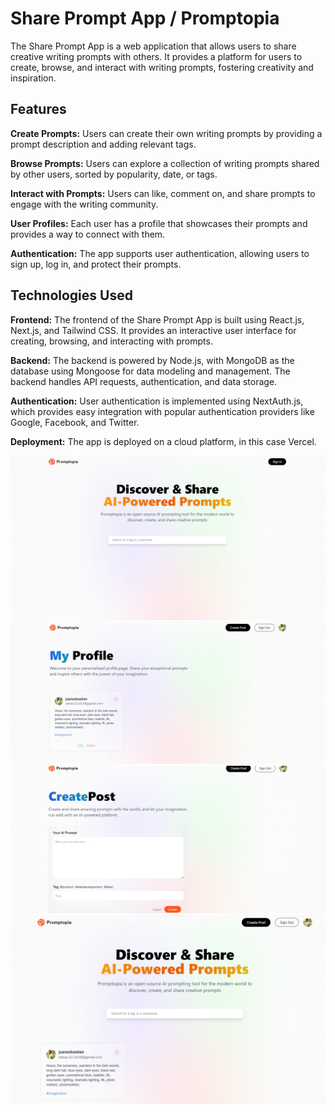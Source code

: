 # Share Prompt App / Promptopia

The Share Prompt App is a web application that allows users to share creative writing prompts with others. It provides a platform for users to create, browse, and interact with writing prompts, fostering creativity and inspiration.

## Features

**Create Prompts:** Users can create their own writing prompts by providing a prompt description and adding relevant tags.

**Browse Prompts:** Users can explore a collection of writing prompts shared by other users, sorted by popularity, date, or tags.

**Interact with Prompts:** Users can like, comment on, and share prompts to engage with the writing community.

**User Profiles:** Each user has a profile that showcases their prompts and provides a way to connect with them.

**Authentication:** The app supports user authentication, allowing users to sign up, log in, and protect their prompts.

## Technologies Used

**Frontend:** The frontend of the Share Prompt App is built using React.js, Next.js, and Tailwind CSS. It provides an interactive user interface for creating, browsing, and interacting with prompts.

**Backend:** The backend is powered by Node.js, with MongoDB as the database using Mongoose for data modeling and management. The backend handles API requests, authentication, and data storage.

**Authentication:** User authentication is implemented using NextAuth.js, which provides easy integration with popular authentication providers like Google, Facebook, and Twitter.

**Deployment:** The app is deployed on a cloud platform, in this case Vercel.

![main](./public/assets/images/home.png)
![profile](./public/assets/images/profile.png)
![create_post](./public/assets/images/create_post.png)
![post_created](./public/assets/images/post_created.png)
